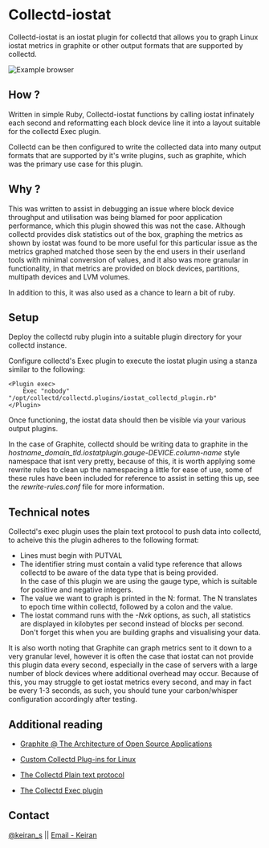 Collectd-iostat
====
Collectd-iostat is an iostat plugin for collectd that allows you to graph Linux iostat metrics in graphite or other output formats that are supported by collectd.

![Example browser](https://github.com/keirans/collectd-iostat/samples/images/graphite_screenshot.jpg)

How ?
-------
Written in simple Ruby, Collectd-iostat functions by calling iostat infinately each second and reformatting each block device line it into a layout suitable for the collectd Exec plugin.

Collectd can be then configured to write the collected data into many output formats that are supported by it's write plugins, such as graphite, which was the primary use case for this plugin.

Why ?
-------
This was written to assist in debugging an issue where block device throughput and utilisation was being blamed for poor application performance, which this plugin showed this was not the case. 
Although collectd provides disk statistics out of the box, graphing the metrics as shown by iostat was found to be more useful for this particular issue as the metrics graphed matched those seen by the end users in their userland tools with minimal conversion of values, and it also was more granular in functionality, in that metrics are provided on block devices, partitions, multipath devices and LVM volumes.

In addition to this, it was also used as a chance to learn a bit of ruby.

Setup
-------
Deploy the collectd ruby plugin into a suitable plugin directory for your collectd instance. 

Configure collectd's Exec plugin to execute the iostat plugin using a stanza similar to the following: 


    <Plugin exec>
        Exec "nobody" "/opt/collectd/collectd.plugins/iostat_collectd_plugin.rb"
    </Plugin>
               

Once functioning, the iostat data should then be visible via your various output plugins. 

In the case of Graphite, collectd should be writing data to graphite in the *hostname_domain_tld.iostatplugin.gauge-DEVICE.column-name* style namespace that isnt very pretty, because of this, it is worth applying some rewrite rules to clean up the namespacing a little for ease of use, some of these rules have been included for reference to assist in setting this up, see the _rewrite-rules.conf_ file for more information.

Technical notes
-------
Collectd's exec plugin uses the plain text protocol to push data into collectd, to acheive this the plugin adheres to the following format: 

*  Lines must begin with PUTVAL 
*  The identifier string must contain a valid type reference that allows collectd to be aware of the data type that is being provided.  
   In the case of this plugin we are using the gauge type, which is suitable for positive and negative integers. 
*  The value we want to graph is printed in the N:<value> format. The N translates to epoch time within collectd, followed by a colon and the value. 
*  The iostat command runs with the _-Nxk_ options, as such,  all statistics are displayed in kilobytes per second instead of blocks per second.
   Don't forget this when you are building graphs and visualising your data.


It is also worth noting that Graphite can graph metrics sent to it down to a very granular level, however it is often the case that iostat can not provide this plugin data every second, especially in the case of servers with a large number of block devices where additional overhead may occur. 
Because of this, you may struggle to get iostat metrics every second, and may in fact be every 1-3 seconds, as such, you should tune your carbon/whisper configuration accordingly after testing.




Additional reading
-------
* [Graphite @ The Architecture of Open Source Applications](http://www.aosabook.org/en/graphite.html)

* [Custom Collectd Plug-ins for Linux](http://support.rightscale.com/12-Guides/RightScale_101/08-Management_Tools/Monitoring_System/Writing_custom_collectd_plugins/Custom_Collectd_Plug-ins_for_Linux) 

* [The Collectd Plain text protocol](https://collectd.org/wiki/index.php/Plain_text_protocol)

* [The Collectd Exec plugin](https://collectd.org/wiki/index.php/Plugin:Exec)


Contact
-------
[@keiran_s](http://twitter.com/keiran_s) || [Email - Keiran](mailto:keiran@gmail.com)